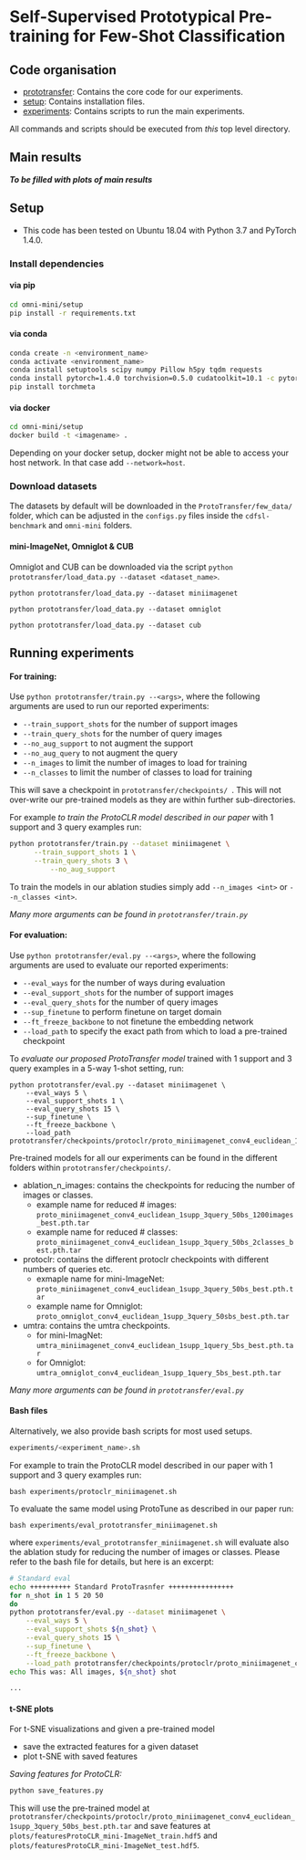 # Self-Supervised Prototypical Pre-training for Few-Shot Classification

## Code organisation
* [prototransfer](semifew): Contains the core code for our experiments.
* [setup](setup): Contains installation files.
* [experiments](experiments): Contains scripts to run the main experiments.

All commands and scripts should be executed from *this* top level directory.

## Main results
***To be filled with plots of main results***

## Setup
* This code has been tested on Ubuntu 18.04 with Python 3.7 and PyTorch 1.4.0.

### Install dependencies
#### via pip
```bash
cd omni-mini/setup
pip install -r requirements.txt
```

#### via conda
```bash
conda create -n <environment_name>
conda activate <environment_name>
conda install setuptools scipy numpy Pillow h5py tqdm requests
conda install pytorch=1.4.0 torchvision=0.5.0 cudatoolkit=10.1 -c pytorch
pip install torchmeta
```

#### via docker
```bash
cd omni-mini/setup
docker build -t <imagename> .
```
Depending on your docker setup, docker might not be able to access your host network. In that case add `--network=host`.

### Download datasets

The datasets by default will be downloaded in the `ProtoTransfer/few_data/` folder, which can be adjusted in the `configs.py` files inside the `cdfsl-benchmark` and `omni-mini` folders.

#### mini-ImageNet, Omniglot & CUB
Omniglot and CUB can be downloaded via the script `python prototransfer/load_data.py --dataset <dataset_name>`.

`python prototransfer/load_data.py --dataset miniimagenet`

`python prototransfer/load_data.py --dataset omniglot`

`python prototransfer/load_data.py --dataset cub`

## Running experiments
#### For training:
Use `python prototransfer/train.py --<args>`, where the following arguments are used to run our reported experiments:
* `--train_support_shots` for the number of support images
* `--train_query_shots` for the number of query images
* `--no_aug_support` to not augment the support
* `--no_aug_query` to not augment the query
* `--n_images` to limit the number of images to load for training
* `--n_classes` to limit the number of classes to load for training

This will save a checkpoint in `prototransfer/checkpoints/ `. This will not over-write our pre-trained models as they are within further sub-directories.

For example *to train the ProtoCLR model described in our paper* with 1 support and 3 query examples run:
```bash
python prototransfer/train.py --dataset miniimagenet \
	  --train_support_shots 1 \
	  --train_query_shots 3 \
    	  --no_aug_support
```

To train the models in our ablation studies simply add `--n_images <int>` or `--n_classes <int>`.

*Many more arguments can be found in `prototransfer/train.py`*

#### For evaluation:
Use `python prototransfer/eval.py --<args>`, where the following arguments are used to evaluate our reported experiments:
* `--eval_ways` for the number of ways during evaluation
* `--eval_support_shots` for the number of support images
* `--eval_query_shots` for the number of query images
* `--sup_finetune` to perform finetune on target domain
* `--ft_freeze_backbone` to not finetune the embedding network 
* `--load_path` to specify the exact path from which to load a pre-trained checkpoint

To *evaluate our proposed ProtoTransfer model* trained with 1 support and 3 query examples in a 5-way 1-shot setting, run:
```
python prototransfer/eval.py --dataset miniimagenet \
	--eval_ways 5 \
	--eval_support_shots 1 \
	--eval_query_shots 15 \
	--sup_finetune \
	--ft_freeze_backbone \
	--load_path prototransfer/checkpoints/protoclr/proto_miniimagenet_conv4_euclidean_1supp_3query_50bs_best.pth.tar
```

Pre-trained models for all our experiments can be found in the different folders within `prototransfer/checkpoints/`.
* ablation_n_images: contains the checkpoints for reducing the number of images or classes.
	* example name for reduced \# images: `proto_miniimagenet_conv4_euclidean_1supp_3query_50bs_1200images_best.pth.tar`
	* example name for reduced \# classes: `proto_miniimagenet_conv4_euclidean_1supp_3query_50bs_2classes_best.pth.tar`
* protoclr: contains the different protoclr checkpoints with different numbers of queries etc.
	* exmaple name for mini-ImageNet: `proto_miniimagenet_conv4_euclidean_1supp_3query_50bs_best.pth.tar`
	* example name for Omniglot: `proto_omniglot_conv4_euclidean_1supp_3query_50sbs_best.pth.tar`
* umtra: contains the umtra checkpoints.
	* for mini-ImagNet: `umtra_miniimagenet_conv4_euclidean_1supp_1query_5bs_best.pth.tar`
	* for Omniglot: `umtra_omniglot_conv4_euclidean_1supp_1query_5bs_best.pth.tar`


*Many more arguments can be found in `prototransfer/eval.py`*

#### Bash files
Alternatively, we also provide bash scripts for most used setups. 
```bash
experiments/<experiment_name>.sh
```

For example to train the ProtoCLR model described in our paper with 1 support and 3 query examples run:
```
bash experiments/protoclr_miniimagenet.sh
```

To evaluate the same model using ProtoTune as described in our paper run:
```
bash experiments/eval_prototransfer_miniimagenet.sh
```
where `experiments/eval_prototransfer_miniimagenet.sh` will evaluate also the ablation study for reducing the number of images or classes. Please refer to the bash file for details, but here is an excerpt:

```bash
# Standard eval
echo ++++++++++ Standard ProtoTrasnfer ++++++++++++++++
for n_shot in 1 5 20 50
do
python prototransfer/eval.py --dataset miniimagenet \
	--eval_ways 5 \
	--eval_support_shots ${n_shot} \
	--eval_query_shots 15 \
	--sup_finetune \
	--ft_freeze_backbone \
	--load_path prototransfer/checkpoints/protoclr/proto_miniimagenet_conv4_euclidean_1supp_3query_50bs_best.pth.tar
echo This was: All images, ${n_shot} shot

...
```

#### t-SNE plots
For t-SNE visualizations and given a pre-trained model    
* save the extracted features for a given dataset
* plot t-SNE with saved features

*Saving features for ProtoCLR:*    
```bash
python save_features.py
```

This will use the pre-trained model at `prototransfer/checkpoints/protoclr/proto_miniimagenet_conv4_euclidean_1supp_3query_50bs_best.pth.tar` and save features at `plots/featuresProtoCLR_mini-ImageNet_train.hdf5` and `plots/featuresProtoCLR_mini-ImageNet_test.hdf5`.
